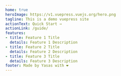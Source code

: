 ```yaml
---
home: true
heroImage: https://v1.vuepress.vuejs.org/hero.png
tagline: This is a demo vuepress site
actionText: Quick Start →
actionLink: /guide/
features:
- title: Feature 1 Title
  details: Feature 1 Description
- title: Feature 2 Title
  details: Feature 2 Description
- title: Feature 3 Title
  details: Feature 3 Description
footer: Made by Yasas with ❤️
---
```

